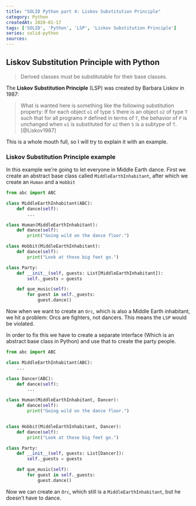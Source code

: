 ```yaml
---
title: "SOLID Python part 4: Liskov Substitution Principle"
category: Python
createdAt: 2020-01-17
tags: ['SOLID', 'Python', 'LSP', 'Liskov Substitution Principle']
series: solid-python
sources:
---
```


## Liskov Substitution Principle with Python

> Derived classes must be substitutable for their base classes.

The __Liskov Substitution Principle__ (LSP) was created by Barbara Liskov in 1987:

> What is wanted here is something like the following substitution property: If
for each object `o1` of type `S` there is an object `o2` of type `T` such that for all
programs `P` defined in terms of `T`, the behavior of `P` is unchanged when `o1` is
substituted for `o2` then `S` is a subtype of `T`. [@Liskov1987]

This is a whole mouth full, so I will try to explain it with an example. 

### Liskov Substitution Principle example

In this example we're going to let everyone in Middle Earth dance. 
First we create an abstract base class called `MiddleEarthInhabitant`, after which we create an `Human` and a `Hobbit`

```python
from abc import ABC

class MiddleEarthInhabitant(ABC):
    def dance(self):
        ...

class Human(MiddleEarthInhabitant):
    def dance(self):
        print("Going wild on the dance floor.")

class Hobbit(MiddleEarthInhabitant):
    def dance(self):
        print("Look at those big feet go.")

class Party:
    def __init__(self, guests: List[MiddleEarthInhabitant]):
        self._guests = guests

    def que_music(self):
        for guest in self._guests:
            guest.dance()        
```

Now when we want to create an `Orc`, which is also a Middle Earth inhabitant, we hit a problem: Orcs are fighters, not dancers.
This means the `LSP` would be violated.

In order to fix this we have to create a separate interface (Which is an abstract base class in Python)
and use that to create the party people.

```python
from abc import ABC

class MiddleEarthInhabitant(ABC):
    ...

class Dancer(ABC):
    def dance(self):
        ...

class Human(MiddleEarthInhabitant, Dancer):
    def dance(self):
        print("Going wild on the dance floor.")


class Hobbit(MiddleEarthInhabitant, Dancer):
    def dance(self):
        print("Look at those big feet go.")

class Party:
    def __init__(self, guests: List[Dancer]):
        self._guests = guests

    def que_music(self):
        for guest in self._guests:
            guest.dance()        
```

Now we can create an `Orc`, which still is a `MiddleEarthInhabitant`, but he doesn't have to dance.

